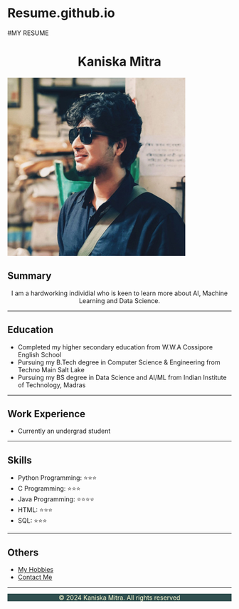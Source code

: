 # Resume.github.io
#MY RESUME
<!DOCTYPE html>
<html lang="en">
    <head>
        <meta charset="UTF-8">
        <link rel="stylesheet" href="style.css">
    </head>
    <body>
        <h1 style="text-align: center;">Kaniska Mitra</h1>
        <div>
            <img src="Pfp.jpg" alt="My Profile Photo">
        </div>
        <h2>Summary</h2>
        <p style="text-align: center;">I am a hardworking individial who is keen to learn more about AI, Machine Learning and Data Science.</p>
        <hr />
        <h2>Education</h2>
        <ul>
            <li>Completed my higher secondary education from W.W.A Cossipore English School</li>
            <li>Pursuing my B.Tech degree in Computer Science & Engineering from Techno Main Salt Lake </li>
            <li>Pursuing my BS degree in Data Science and AI/ML from Indian Institute of Technology, Madras</li>
        </ul>
        <hr />
        <h2>Work Experience</h2>
        <ul>
            <li>Currently an undergrad student</li>
        </ul>
        <hr />
        <h2>Skills</h2>
        <ul>
            <li>Python Programming: ⭐️⭐️⭐️</li>
            <li>C Programming: ⭐️⭐️⭐️</li>
            <li>Java Programming: ⭐️⭐️⭐️⭐️</li>
            <li>HTML: ⭐️⭐️⭐️</li>
            <li>SQL: ⭐️⭐️⭐️</li>
        </ul>
        <hr />
        <h2>Others</h2>
        <ul>
            <li><a class="other" href="./Hobbies.html">My Hobbies</a></li>
            <li><a class="other" href="./Contact.html">Contact Me</a></li>
        </ul>
        <hr />
        <footer style="background-color: darkslategray;">
            <p style="text-align: center; color: lightgoldenrodyellow;">© 2024 Kaniska Mitra. All rights reserved</p>
          </footer>
    </body>
</html>
